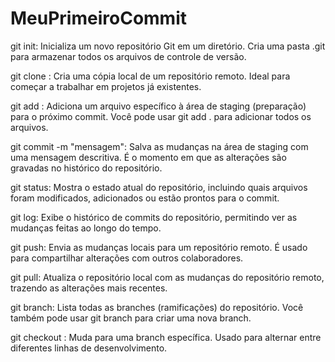 # MeuPrimeiroCommit
git init: Inicializa um novo repositório Git em um diretório. Cria uma pasta .git para armazenar todos os arquivos de controle de versão.

git clone <url>: Cria uma cópia local de um repositório remoto. Ideal para começar a trabalhar em projetos já existentes.

git add <arquivo>: Adiciona um arquivo específico à área de staging (preparação) para o próximo commit. Você pode usar git add . para adicionar todos os arquivos.

git commit -m "mensagem": Salva as mudanças na área de staging com uma mensagem descritiva. É o momento em que as alterações são gravadas no histórico do repositório.

git status: Mostra o estado atual do repositório, incluindo quais arquivos foram modificados, adicionados ou estão prontos para o commit.

git log: Exibe o histórico de commits do repositório, permitindo ver as mudanças feitas ao longo do tempo.

git push: Envia as mudanças locais para um repositório remoto. É usado para compartilhar alterações com outros colaboradores.

git pull: Atualiza o repositório local com as mudanças do repositório remoto, trazendo as alterações mais recentes.

git branch: Lista todas as branches (ramificações) do repositório. Você também pode usar git branch <nome> para criar uma nova branch.

git checkout <branch>: Muda para uma branch específica. Usado para alternar entre diferentes linhas de desenvolvimento.
 
